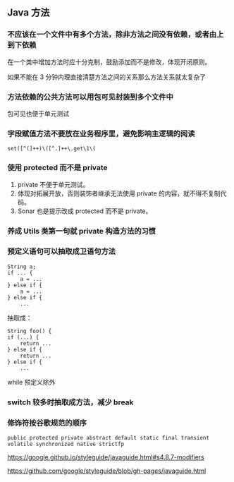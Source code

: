 ## Java 方法

### 不应该在一个文件中有多个方法，除非方法之间没有依赖，或者由上到下依赖

在一个类中增加方法时应十分克制，鼓励添加而不是修改，体现开闭原则。

如果不能在 3 分钟内理直接清楚方法之间的关系那么方法关系就太复杂了


### 方法依赖的公共方法可以用包可见封装到多个文件中

包可见也便于单元测试


### 字段赋值方法不要放在业务程序里，避免影响主逻辑的阅读

```regexp
set([^(]++)\([^.]++\.get\1\(
```

### 使用 protected 而不是 private

1. private 不便于单元测试。
2. 体现对拓展开放，否则装饰者继承无法使用 private 的内容，就不得不复制代码。
3. Sonar 也是提示改成 protected 而不是 private。


### 养成 Utils 类第一句就 private 构造方法的习惯


### 预定义语句可以抽取成卫语句方法

```
String a;
if ... {
    a = ...
} else if {
    a = ... 
} else if {
    ...
```

抽取成：
```
String foo() {
if (...) {
    return ...
} else if {
    return ... 
} else if {
    ...
```

while 预定义除外

### switch 较多时抽取成方法，减少 break


### 修饰符按谷歌规范的顺序

```
public protected private abstract default static final transient volatile synchronized native strictfp
```

https://google.github.io/styleguide/javaguide.html#s4.8.7-modifiers

https://github.com/google/styleguide/blob/gh-pages/javaguide.html